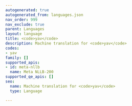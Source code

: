 ```yaml
---
autogenerated: true
autogenerated_from: languages.json
nav_order: 999
nav_exclude: true
parent: Languages
layout: language
title: <code>yav</code>
description: Machine translation for <code>yav</code>
codes:
- yav
family: []
supported_apis:
- id: meta-nllb
  name: Meta NLLB-200
supported_qe_apis: []
seo:
  name: Machine translation for <code>yav</code>
  type: Language

---
```


